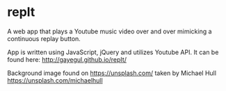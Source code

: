 # repIt
A web app that plays a Youtube music video over and over mimicking a continuous replay button.

App is written using JavaScript, jQuery and utilizes Youtube API. It can be found here: http://gayegul.github.io/repIt/

Background image found on https://unsplash.com/ taken by Michael Hull https://unsplash.com/michaelhull
